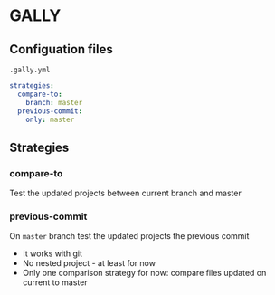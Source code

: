 # GALLY

## Configuation files

`.gally.yml`

```yml
strategies:
  compare-to:
    branch: master
  previous-commit:
    only: master
```

## Strategies

### compare-to

Test the updated projects between current branch and master

### previous-commit

On `master` branch test the updated projects the previous commit

- It works with git
- No nested project - at least for now
- Only one comparison strategy for now: compare files updated on current to master
